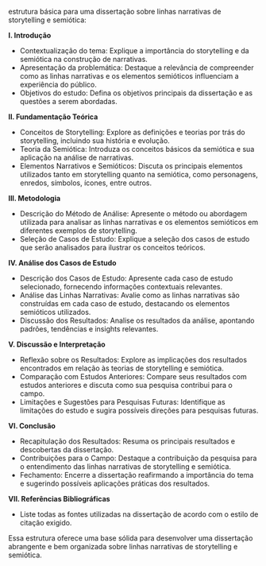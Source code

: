 
[](https://www.imdb.com/title/tt12747748/?ref_=vp_close)

estrutura básica para uma dissertação sobre linhas narrativas de storytelling e semiótica:

**I. Introdução**
   - Contextualização do tema: Explique a importância do storytelling e da semiótica na construção de narrativas.
   - Apresentação da problemática: Destaque a relevância de compreender como as linhas narrativas e os elementos semióticos influenciam a experiência do público.
   - Objetivos do estudo: Defina os objetivos principais da dissertação e as questões a serem abordadas.

**II. Fundamentação Teórica**
   - Conceitos de Storytelling: Explore as definições e teorias por trás do storytelling, incluindo sua história e evolução.
   - Teoria da Semiótica: Introduza os conceitos básicos da semiótica e sua aplicação na análise de narrativas.
   - Elementos Narrativos e Semióticos: Discuta os principais elementos utilizados tanto em storytelling quanto na semiótica, como personagens, enredos, símbolos, ícones, entre outros.

**III. Metodologia**
   - Descrição do Método de Análise: Apresente o método ou abordagem utilizada para analisar as linhas narrativas e os elementos semióticos em diferentes exemplos de storytelling.
   - Seleção de Casos de Estudo: Explique a seleção dos casos de estudo que serão analisados para ilustrar os conceitos teóricos.

**IV. Análise dos Casos de Estudo**
   - Descrição dos Casos de Estudo: Apresente cada caso de estudo selecionado, fornecendo informações contextuais relevantes.
   - Análise das Linhas Narrativas: Avalie como as linhas narrativas são construídas em cada caso de estudo, destacando os elementos semióticos utilizados.
   - Discussão dos Resultados: Analise os resultados da análise, apontando padrões, tendências e insights relevantes.

**V. Discussão e Interpretação**
   - Reflexão sobre os Resultados: Explore as implicações dos resultados encontrados em relação às teorias de storytelling e semiótica.
   - Comparação com Estudos Anteriores: Compare seus resultados com estudos anteriores e discuta como sua pesquisa contribui para o campo.
   - Limitações e Sugestões para Pesquisas Futuras: Identifique as limitações do estudo e sugira possíveis direções para pesquisas futuras.

**VI. Conclusão**
   - Recapitulação dos Resultados: Resuma os principais resultados e descobertas da dissertação.
   - Contribuições para o Campo: Destaque a contribuição da pesquisa para o entendimento das linhas narrativas de storytelling e semiótica.
   - Fechamento: Encerre a dissertação reafirmando a importância do tema e sugerindo possíveis aplicações práticas dos resultados.

**VII. Referências Bibliográficas**
   - Liste todas as fontes utilizadas na dissertação de acordo com o estilo de citação exigido.

Essa estrutura oferece uma base sólida para desenvolver uma dissertação abrangente e bem organizada sobre linhas narrativas de storytelling e semiótica.
